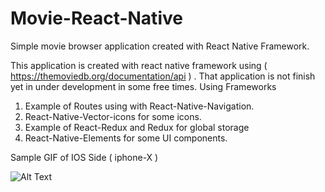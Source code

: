 # Movie-React-Native
Simple movie browser application created with React Native Framework.


This application is created with react native framework using
( https://themoviedb.org/documentation/api ) . That application is not finish yet in under development in some free times.
Using Frameworks
1. Example of Routes using with React-Native-Navigation. 
2. React-Native-Vector-icons for some icons.
3. Example of React-Redux and Redux for global storage
4. React-Native-Elements for some UI components.

Sample GIF of IOS Side  ( iphone-X ) 

![Alt Text](https://raw.githubusercontent.com/HeinXtet/Movie-React-Native/master/github/mov.gif)


